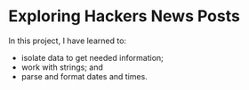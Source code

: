 # Exploring Hackers News Posts
In this project, I have learned to:
- isolate data to get needed information;
- work with strings; and
- parse and format dates and times.
